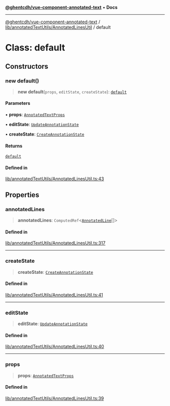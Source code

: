 [**@ghentcdh/vue-component-annotated-text**](../../../../README.md) • **Docs**

***

[@ghentcdh/vue-component-annotated-text](../../../../modules.md) / [lib/annotatedTextUtils/AnnotatedLinesUtil](../README.md) / default

# Class: default

## Constructors

### new default()

> **new default**(`props`, `editState`, `createState`): [`default`](default.md)

#### Parameters

• **props**: [`AnnotatedTextProps`](../../../../types/props/AnnotatedTextProps/interfaces/AnnotatedTextProps.md)

• **editState**: [`UpdateAnnotationState`](../../StateClasses/classes/UpdateAnnotationState.md)

• **createState**: [`CreateAnnotationState`](../../StateClasses/classes/CreateAnnotationState.md)

#### Returns

[`default`](default.md)

#### Defined in

[lib/annotatedTextUtils/AnnotatedLinesUtil.ts:43](https://github.com/GhentCDH/vue_component_annotated_text/blob/6add7bb10a77b5452736ad4c56c99391d8dec5bd/src/lib/annotatedTextUtils/AnnotatedLinesUtil.ts#L43)

## Properties

### annotatedLines

> **annotatedLines**: `ComputedRef`\<[`AnnotatedLine`](../../../../types/AnnotatedText/interfaces/AnnotatedLine.md)[]\>

#### Defined in

[lib/annotatedTextUtils/AnnotatedLinesUtil.ts:317](https://github.com/GhentCDH/vue_component_annotated_text/blob/6add7bb10a77b5452736ad4c56c99391d8dec5bd/src/lib/annotatedTextUtils/AnnotatedLinesUtil.ts#L317)

***

### createState

> **createState**: [`CreateAnnotationState`](../../StateClasses/classes/CreateAnnotationState.md)

#### Defined in

[lib/annotatedTextUtils/AnnotatedLinesUtil.ts:41](https://github.com/GhentCDH/vue_component_annotated_text/blob/6add7bb10a77b5452736ad4c56c99391d8dec5bd/src/lib/annotatedTextUtils/AnnotatedLinesUtil.ts#L41)

***

### editState

> **editState**: [`UpdateAnnotationState`](../../StateClasses/classes/UpdateAnnotationState.md)

#### Defined in

[lib/annotatedTextUtils/AnnotatedLinesUtil.ts:40](https://github.com/GhentCDH/vue_component_annotated_text/blob/6add7bb10a77b5452736ad4c56c99391d8dec5bd/src/lib/annotatedTextUtils/AnnotatedLinesUtil.ts#L40)

***

### props

> **props**: [`AnnotatedTextProps`](../../../../types/props/AnnotatedTextProps/interfaces/AnnotatedTextProps.md)

#### Defined in

[lib/annotatedTextUtils/AnnotatedLinesUtil.ts:39](https://github.com/GhentCDH/vue_component_annotated_text/blob/6add7bb10a77b5452736ad4c56c99391d8dec5bd/src/lib/annotatedTextUtils/AnnotatedLinesUtil.ts#L39)
